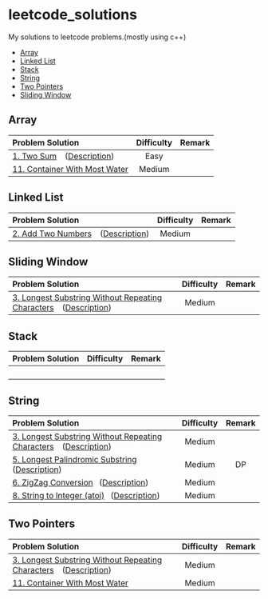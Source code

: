 # leetcode_solutions
My solutions to leetcode problems.(mostly using c++)

* [Array](#Array)
* [Linked List](#LinkedList)
* [Stack](#Stack)
* [String](#String)
* [Two Pointers](#TwoPointers)
* [Sliding Window](#Sliding)


## <span id="Array">Array</span>
Problem Solution|Difficulty|Remark
:----|:----:|:----:
[1. Two Sum](https://github.com/Rainm2722/leetcode_solutions/blob/master/solutions/0001.Two_Sum.cpp) &ensp; ([Description](https://leetcode-cn.com/problems/two-sum/)) | Easy
[11. Container With Most Water](https://github.com/Rainm2722/leetcode_solutions/blob/master/solutions/0011.Container_With_Most_Water.cpp) | Medium | 


## <span id="LinkedList">Linked List</span>
Problem Solution|Difficulty|Remark
:----|:----:|:----:
[2. Add Two Numbers](https://github.com/Rainm2722/leetcode_solutions/blob/master/solutions/0002.Add_Two_Numbers.cpp) &ensp; ([Description](https://leetcode-cn.com/problems/add-two-numbers/)) | Medium

## <span id="Sliding">Sliding Window</span>
Problem Solution|Difficulty|Remark
:----|:----:|:----:
[3. Longest Substring Without Repeating Characters](https://github.com/Rainm2722/leetcode_solutions/blob/master/solutions/0003.Longest_Substring_Without_Repeating_Characters.cpp) &ensp; ([Description](https://leetcode-cn.com/problems/longest-substring-without-repeating-characters/)) | Medium | 
## <span id="Stack">Stack</span>
Problem Solution|Difficulty|Remark
:----|:----:|:----:
&ensp; | &ensp; 


## <span id="String">String</span>
Problem Solution|Difficulty|Remark
:----|:----:|:----:
[3. Longest Substring Without Repeating Characters](https://github.com/Rainm2722/leetcode_solutions/blob/master/solutions/0003.Longest_Substring_Without_Repeating_Characters.cpp) &ensp; ([Description](https://leetcode-cn.com/problems/longest-substring-without-repeating-characters/)) | Medium | 
[5. Longest Palindromic Substring](https://github.com/Rainm2722/leetcode_solutions/blob/master/solutions/0005.Longest_Palindromic_Substring.cpp)&ensp; ([Description](https://leetcode-cn.com/problems/longest-palindromic-substring/)) | Medium|DP 
[6. ZigZag Conversion](https://github.com/Rainm2722/leetcode_solutions/blob/master/solutions/0006.ZigZag_Conversion.cpp)&ensp; ([Description](https://leetcode-cn.com/problems/zigzag-conversion/)) | Medium
[8. String to Integer (atoi)](https://github.com/Rainm2722/leetcode_solutions/blob/master/solutions/0008.String_to_Integer_atoi.cpp)&ensp; ([Description](https://leetcode-cn.com/problems/string-to-integer-atoi/)) | Medium

## <span id="TwoPointers">Two Pointers</span>
Problem Solution|Difficulty|Remark
:----|:----:|:----:
[3. Longest Substring Without Repeating Characters](https://github.com/Rainm2722/leetcode_solutions/blob/master/solutions/0003.Longest_Substring_Without_Repeating_Characters.cpp) &ensp; ([Description](https://leetcode-cn.com/problems/longest-substring-without-repeating-characters/)) | Medium | 
[11. Container With Most Water](https://github.com/Rainm2722/leetcode_solutions/blob/master/solutions/0011.Container_With_Most_Water.cpp) | Medium | 